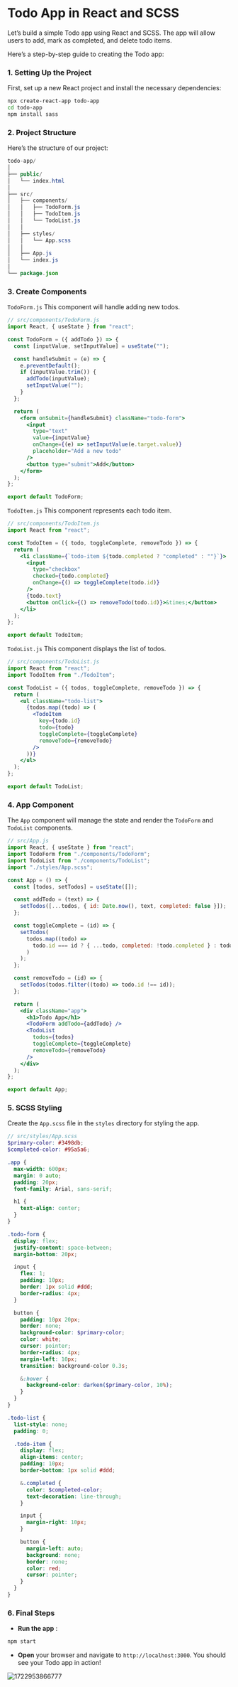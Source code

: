 # Todo App in React and SCSS

Let’s build a simple Todo app using React and SCSS. The app will allow users to add, mark as completed, and delete todo items.

Here’s a step-by-step guide to creating the Todo app:

### 1. Setting Up the Project

First, set up a new React project and install the necessary dependencies:

```bash
npx create-react-app todo-app
cd todo-app
npm install sass
```

### 2. Project Structure

Here’s the structure of our project:

```java
todo-app/
│
├── public/
│   └── index.html
│
├── src/
│   ├── components/
│   │   ├── TodoForm.js
│   │   ├── TodoItem.js
│   │   └── TodoList.js
│   │
│   ├── styles/
│   │   └── App.scss
│   │
│   ├── App.js
│   └── index.js
│
└── package.json
```

### 3. Create Components

`TodoForm.js`
This component will handle adding new todos.

```jsx
// src/components/TodoForm.js
import React, { useState } from "react";

const TodoForm = ({ addTodo }) => {
  const [inputValue, setInputValue] = useState("");

  const handleSubmit = (e) => {
    e.preventDefault();
    if (inputValue.trim()) {
      addTodo(inputValue);
      setInputValue("");
    }
  };

  return (
    <form onSubmit={handleSubmit} className="todo-form">
      <input
        type="text"
        value={inputValue}
        onChange={(e) => setInputValue(e.target.value)}
        placeholder="Add a new todo"
      />
      <button type="submit">Add</button>
    </form>
  );
};

export default TodoForm;
```

`TodoItem.js`
This component represents each todo item.

```jsx
// src/components/TodoItem.js
import React from "react";

const TodoItem = ({ todo, toggleComplete, removeTodo }) => {
  return (
    <li className={`todo-item ${todo.completed ? "completed" : ""}`}>
      <input
        type="checkbox"
        checked={todo.completed}
        onChange={() => toggleComplete(todo.id)}
      />
      {todo.text}
      <button onClick={() => removeTodo(todo.id)}>&times;</button>
    </li>
  );
};

export default TodoItem;
```

`TodoList.js`
This component displays the list of todos.

```jsx
// src/components/TodoList.js
import React from "react";
import TodoItem from "./TodoItem";

const TodoList = ({ todos, toggleComplete, removeTodo }) => {
  return (
    <ul className="todo-list">
      {todos.map((todo) => (
        <TodoItem
          key={todo.id}
          todo={todo}
          toggleComplete={toggleComplete}
          removeTodo={removeTodo}
        />
      ))}
    </ul>
  );
};

export default TodoList;
```

### 4. App Component

The `App` component will manage the state and render the `TodoForm` and `TodoList` components.

```jsx
// src/App.js
import React, { useState } from "react";
import TodoForm from "./components/TodoForm";
import TodoList from "./components/TodoList";
import "./styles/App.scss";

const App = () => {
  const [todos, setTodos] = useState([]);

  const addTodo = (text) => {
    setTodos([...todos, { id: Date.now(), text, completed: false }]);
  };

  const toggleComplete = (id) => {
    setTodos(
      todos.map((todo) =>
        todo.id === id ? { ...todo, completed: !todo.completed } : todo
      )
    );
  };

  const removeTodo = (id) => {
    setTodos(todos.filter((todo) => todo.id !== id));
  };

  return (
    <div className="app">
      <h1>Todo App</h1>
      <TodoForm addTodo={addTodo} />
      <TodoList
        todos={todos}
        toggleComplete={toggleComplete}
        removeTodo={removeTodo}
      />
    </div>
  );
};

export default App;
```

### 5. SCSS Styling

Create the `App.scss` file in the `styles` directory for styling the app.

```scss
// src/styles/App.scss
$primary-color: #3498db;
$completed-color: #95a5a6;

.app {
  max-width: 600px;
  margin: 0 auto;
  padding: 20px;
  font-family: Arial, sans-serif;

  h1 {
    text-align: center;
  }
}

.todo-form {
  display: flex;
  justify-content: space-between;
  margin-bottom: 20px;

  input {
    flex: 1;
    padding: 10px;
    border: 1px solid #ddd;
    border-radius: 4px;
  }

  button {
    padding: 10px 20px;
    border: none;
    background-color: $primary-color;
    color: white;
    cursor: pointer;
    border-radius: 4px;
    margin-left: 10px;
    transition: background-color 0.3s;

    &:hover {
      background-color: darken($primary-color, 10%);
    }
  }
}

.todo-list {
  list-style: none;
  padding: 0;

  .todo-item {
    display: flex;
    align-items: center;
    padding: 10px;
    border-bottom: 1px solid #ddd;

    &.completed {
      color: $completed-color;
      text-decoration: line-through;
    }

    input {
      margin-right: 10px;
    }

    button {
      margin-left: auto;
      background: none;
      border: none;
      color: red;
      cursor: pointer;
    }
  }
}
```

### 6. Final Steps

- **Run the app** :

```bash
npm start
```

- **Open** your browser and navigate to `http://localhost:3000`. You should see your Todo app in action!

![1722953866777](image/README/1722953866777.png)
